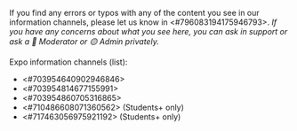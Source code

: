 If you find any errors or typos with any of the content you see in our information channels, please let us know in <#796083194175946793>.
*If you have any concerns about what you see here, you can ask in support or ask a 🔵 Moderator or 🟡 Admin privately.*

Expo information channels (list):
- <#703954640902946846>
- <#703954814677155991>
- <#703954860705316865>
- <#710486608071360562> (Students+ only)
- <#717463056975921192> (Students+ only)